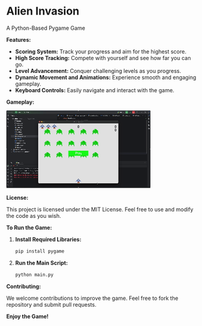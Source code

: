 # Alien Invasion

A Python-Based Pygame Game

**Features:**

* **Scoring System:** Track your progress and aim for the highest score.
* **High Score Tracking:** Compete with yourself and see how far you can go.
* **Level Advancement:** Conquer challenging levels as you progress.
* **Dynamic Movement and Animations:** Experience smooth and engaging gameplay.
* **Keyboard Controls:** Easily navigate and interact with the game.

**Gameplay:**

![Image of Gameplay GIF](resources/gameplay.gif)

**License:**

This project is licensed under the MIT License. Feel free to use and modify the code as you wish.

**To Run the Game:**

1. **Install Required Libraries:**
   ```bash
   pip install pygame
   ```
2. **Run the Main Script:**
   ```bash
   python main.py
   ```

**Contributing:**

We welcome contributions to improve the game. Feel free to fork the repository and submit pull requests.

**Enjoy the Game!**
